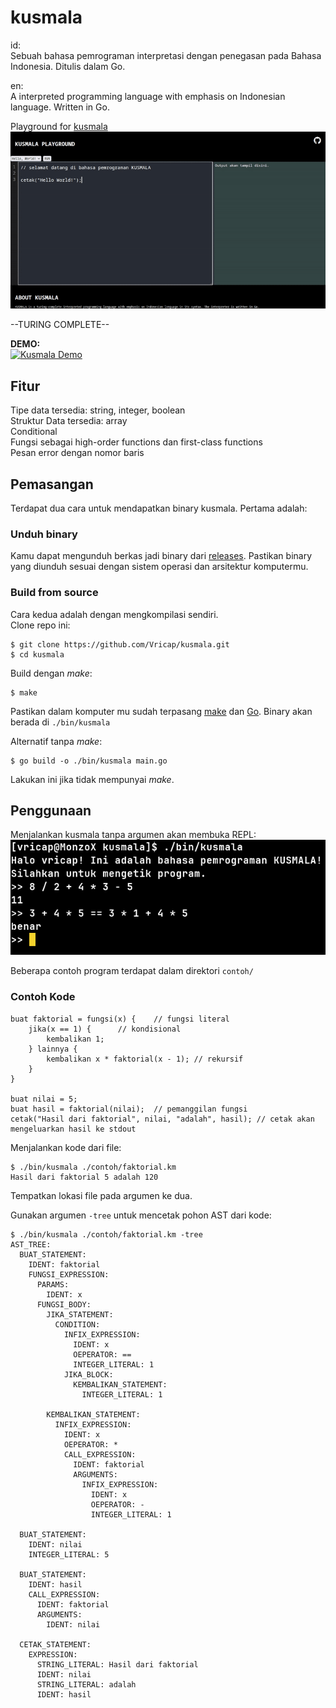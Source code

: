 # kusmala  

id:  
Sebuah bahasa pemrograman interpretasi dengan penegasan pada Bahasa Indonesia. Ditulis dalam Go.  

en:  
A interpreted programming language with emphasis on Indonesian language. Written in Go.  

Playground for [kusmala](https://github.com/Vricap/kusmala-playground)  
![](./resource/gif/2025-08-0807-27-11-ezgif.com-video-to-gif-converter.gif)  

--TURING COMPLETE--  

**DEMO:**  
[![Kusmala Demo](https://markdown-videos-api.jorgenkh.no/url?url=https%3A%2F%2Fwww.youtube.com%2Fwatch%3Fv%3D3Bi_v5VWL5M)](https://www.youtube.com/watch?v=3Bi_v5VWL5M)  

## Fitur  
Tipe data tersedia: string, integer, boolean  
Struktur Data tersedia: array  
Conditional  
Fungsi sebagai high-order functions dan first-class functions  
Pesan error dengan nomor baris  

## Pemasangan  
Terdapat dua cara untuk mendapatkan binary kusmala. Pertama adalah:  
### Unduh binary  
Kamu dapat mengunduh berkas jadi binary dari [releases](https://github.com/Vricap/kusmala/releases). Pastikan binary yang diunduh sesuai dengan sistem operasi dan arsitektur komputermu.  

### Build from source  
Cara kedua adalah dengan mengkompilasi sendiri.  
Clone repo ini:
```
$ git clone https://github.com/Vricap/kusmala.git  
$ cd kusmala
```  

Build dengan *make*:  
```
$ make
```  
Pastikan dalam komputer mu sudah terpasang [make](https://www.gnu.org/software/make/) dan [Go](https://go.dev/). Binary akan berada di `./bin/kusmala`  

Alternatif tanpa *make*:  
```
$ go build -o ./bin/kusmala main.go
```  
Lakukan ini jika tidak mempunyai *make*.  

## Penggunaan  
Menjalankan kusmala tanpa argumen akan membuka REPL:  
![screenshot 1](./resource/screenshot/1.png)  

Beberapa contoh program terdapat dalam direktori ```contoh/```
### Contoh Kode  
```
buat faktorial = fungsi(x) {	// fungsi literal
	jika(x == 1) {		// kondisional
		kembalikan 1;
	} lainnya {
		kembalikan x * faktorial(x - 1); // rekursif
	}
}

buat nilai = 5;
buat hasil = faktorial(nilai);	// pemanggilan fungsi
cetak("Hasil dari faktorial", nilai, "adalah", hasil); // cetak akan mengeluarkan hasil ke stdout
```  

Menjalankan kode dari file:  
```
$ ./bin/kusmala ./contoh/faktorial.km  
Hasil dari faktorial 5 adalah 120
```  
Tempatkan lokasi file pada argumen ke dua.  

Gunakan argumen `-tree` untuk mencetak pohon AST dari kode:  
```
$ ./bin/kusmala ./contoh/faktorial.km -tree  
AST_TREE:
  BUAT_STATEMENT:
    IDENT: faktorial
    FUNGSI_EXPRESSION: 
      PARAMS: 
        IDENT: x
      FUNGSI_BODY: 
        JIKA_STATEMENT:
          CONDITION:
            INFIX_EXPRESSION:
              IDENT: x
              OEPERATOR: ==
              INTEGER_LITERAL: 1
            JIKA_BLOCK: 
              KEMBALIKAN_STATEMENT:
                INTEGER_LITERAL: 1

        KEMBALIKAN_STATEMENT:
          INFIX_EXPRESSION:
            IDENT: x
            OEPERATOR: *
            CALL_EXPRESSION: 
              IDENT: faktorial
              ARGUMENTS: 
                INFIX_EXPRESSION:
                  IDENT: x
                  OEPERATOR: -
                  INTEGER_LITERAL: 1

  BUAT_STATEMENT:
    IDENT: nilai
    INTEGER_LITERAL: 5

  BUAT_STATEMENT:
    IDENT: hasil
    CALL_EXPRESSION: 
      IDENT: faktorial
      ARGUMENTS: 
        IDENT: nilai

  CETAK_STATEMENT: 
    EXPRESSION: 
      STRING_LITERAL: Hasil dari faktorial
      IDENT: nilai
      STRING_LITERAL: adalah
      IDENT: hasil
```  
